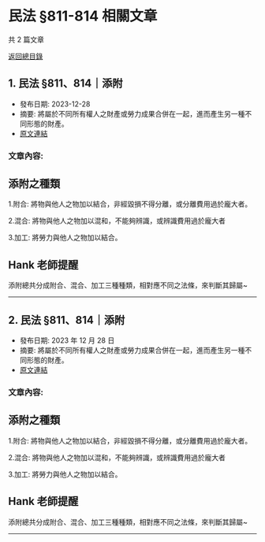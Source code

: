 # 民法 §811-814 相關文章

共 2 篇文章

[返回總目錄](00_總目錄.md)

## 1. 民法 §811、814｜添附

- 發布日期: 2023-12-28
- 摘要: 將屬於不同所有權人之財產或勞力成果合併在一起，進而產生另一種不同形態的財產。
- [原文連結](https://www.jasper-realestate.com/%e6%b0%91%e6%b3%95-811814_%e6%b7%bb_%e9%99%84/)

### 文章內容:

## 添附之種類

1.附合: 將物與他人之物加以結合，非經毀損不得分離，或分離費用過於龐大者。

2.混合: 將物與他人之物加以混和，不能夠辨識，或辨識費用過於龐大者

3.加工: 將勞力與他人之物加以結合。

## Hank 老師提醒

添附總共分成附合、混合、加工三種種類，相對應不同之法條，來判斷其歸屬~

---

## 2. 民法 §811、814｜添附

- 發布日期: 2023 年 12 月 28 日
- 摘要: 將屬於不同所有權人之財產或勞力成果合併在一起，進而產生另一種不同形態的財產。
- [原文連結](https://www.jasper-realestate.com/%e6%b0%91%e6%b3%95-811814_%e6%b7%bb_%e9%99%84/)

### 文章內容:

## 添附之種類

1.附合: 將物與他人之物加以結合，非經毀損不得分離，或分離費用過於龐大者。

2.混合: 將物與他人之物加以混和，不能夠辨識，或辨識費用過於龐大者

3.加工: 將勞力與他人之物加以結合。

## Hank 老師提醒

添附總共分成附合、混合、加工三種種類，相對應不同之法條，來判斷其歸屬~

---

